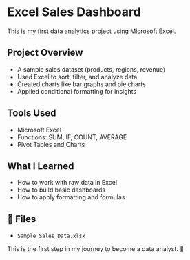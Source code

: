 
# Excel Sales Dashboard

This is my first data analytics project using Microsoft Excel.

## Project Overview
- A sample sales dataset (products, regions, revenue)
- Used Excel to sort, filter, and analyze data
- Created charts like bar graphs and pie charts
- Applied conditional formatting for insights

## Tools Used
- Microsoft Excel
- Functions: SUM, IF, COUNT, AVERAGE
- Pivot Tables and Charts

## What I Learned
- How to work with raw data in Excel
- How to build basic dashboards
- How to apply formatting and formulas

## 📁 Files
- `Sample_Sales_Data.xlsx`

This is the first step in my journey to become a data analyst. 🚀
